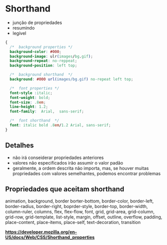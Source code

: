 # Shorthand

* junção de propriedades
* resumindo
* legível

```css
{
  /*  background properties */
  background-color: #000;
  background-image: ulr(images/bg.gif);
  background-repeat: no-reppeat;
  background-position: left top;

  /*  background shorthand  */
  background: #000 url(images/bg.gif) no-repeat left top;

  /*  font properties */
  font-style :italic;
  font-weight: bold;
  font-size: .8em;
  line-height: 1.2;
  font-family:  Arial,  sans-serif;

  /*  font shorthand  */
  font: italic bold .8em/1.2 Arial, sans-serif;
}

```

##  Detalhes

* não irá conseiderar propriedades anteriores
* valores não especificados irão assumir o valor padão
* geralmente, a ordem descrita não importa, mas, se houver muitas propriedades com valores semelhantes, podemos encontrar problemas

## Propriedades que aceitam shorthand

animation, background, border borter-bottom, border-color, border-left, border-radius, border-right, boprder-style, border-top, border-width, column-ruler, columns, flex, flex-flow, font, grid, grid-area, grid-column, grid-row, grid-template, list-style, margin, offset, outline, overflow, padding, place-content, place-items, place-self, text-decoration, transition

**https://developer.mozilla.org/en-US/docs/Web/CSS/Shorthand_properties**
